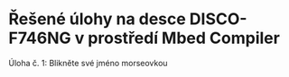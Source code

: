 # Řešené úlohy na desce DISCO-F746NG v prostředí Mbed Compiler

Úloha č. 1: Blikněte své jméno morseovkou
